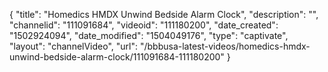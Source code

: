 {
    "title": "Homedics HMDX Unwind Bedside Alarm Clock",
    "description": "",
    "channelid": "111091684",
    "videoid": "111180200",
    "date_created": "1502924094",
    "date_modified": "1504049176",
    "type": "captivate",
    "layout": "channelVideo",
    "url": "\/bbbusa-latest-videos\/homedics-hmdx-unwind-bedside-alarm-clock\/111091684-111180200"
}